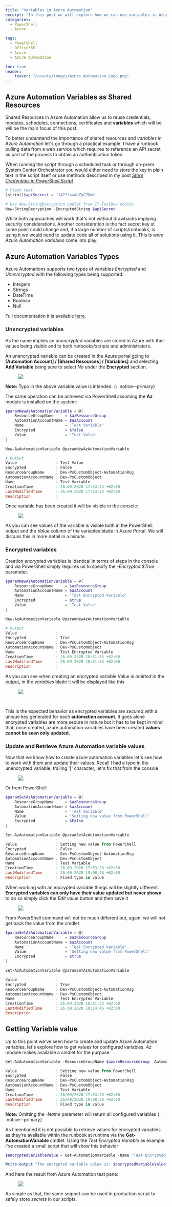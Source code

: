 ```yaml
---
title: "Variables in Azure Automation"
excerpt: "In this post we will explore how we can use variables in Azure Automation. We will explore both encrypted and unencrypted variables and how we can leverage them in our scripts."
categories:
  - PowerShell
  - Azure

tags:
  - PowerShell
  - Office365
  - Azure
  - Azure Automation

toc: true
header:
    teaser: "/assets/images/Azure_Automation_Logo.png"
---
```


## Azure Automation Variables as Shared Resources

Shared Resources in Azure Automation allow us to reuse credentials, modules, schedules, connections, certificates and **variables** which will be will be the main focus of this post.

To better understand the importance of shared resources and *variables in Azure Automation* let's go through a practical example. I have a runbook pulling data from a web service which requires to reference an API secret as part of the process to obtain an authentication token.

When running the script through a scheduled task or through on-prem System Center Orchestrator you would either need to store the key in plain text in the script itself or use methods described in my post *[Store Credentials in PowerShell Script](https://pscustomobject.github.io/powershell/howto/Store-Credentials-in-PowerShell-Script/)*

```powershell
# Plain text
[strint]$apiSecrect = '14??!==AbZyC78mk'

# Use New-StringDecryption cmdlet from IT-ToolBox module
New-StringDecryption -EncryptedString $apiSecret
```

While both approaches will work that's not without drawbacks implying security considerations. Another consideration is the fact secret key at some point could change and, if a large number of scripts/runbooks, is using it we would need to update code all of solutions using it. This is were *Azure Automation variables* come into play.

## Azure Automation Variables Types

Azure Automations supports two types of variables *Encrypted* and *Unenrcrypted* with the following types being supported:

- Integers
- Strings
- DateTime
- Boolean
- Null

Full documentation it is available [here](https://docs.microsoft.com/en-us/azure/automation/shared-resources/variables).

### Unencrypted variables

As the name implies an *unencrypted* variables are stored in Azure with their values being *visible* and to both runbooks/scripts and administrators.

An unencrypted variable can be created in the Azure portal going to **[Automation Account] / [Shared Resources] / [Variables]** and selecting **Add Variable** being sure to select *No* under the **Encrypted** section.

<figure>
  <a href="https://pscustomobject.github.io//assets/images/Azure_Automation_Unencrypted_Variable.png">
  <img src="/assets/images/Azure_Automation_Unencrypted_Variable.png"></a>
</figure>

**Note:** Typo in the above variable value is intended.
{: .notice--primary}

The same operation can be achieved via PowerShell assuming the **Az** module is installed on the system:

```powershell
$paramNewAzAutomationVariable = @{
    ResourceGroupName     = $azResourceGroup
    AutomationAccountName = $azAccount
    Name                  = 'Test Variable'
    Encrypted             = $false
    Value                 = 'Test Value'
}

New-AzAutomationVariable @paramNewAzAutomationVariable

# Output
Value                 : Test Value
Encrypted             : False
ResourceGroupName     : Dev-PsCustomObject-AutomationRsg
AutomationAccountName : Dev-PsCustomObject
Name                  : Test Variable
CreationTime          : 26.09.2020 17:53:23 +02:00
LastModifiedTime      : 26.09.2020 17:53:23 +02:00
Description           :
```

Once variable has been created it will be visible in the console:

<figure>
  <a href="https://pscustomobject.github.io//assets/images/Azure-Automatin-Unencrypted-Variables-Console.png">
  <img src="/assets/images/Azure-Automatin-Unencrypted-Variables-Console.png"></a>
</figure>

As you can see values of the variable is visible both in the PowerShell output and the *Value* column of the variables blade in Azure Portal. We will discuss this in more detail in a minute.

### Encrypted variables

Creation *encrypted* variables is identical in terms of steps in the console and via PowerShell simply requires us to specify the *-Encrypted $True* parameter.

```powershell
$paramNewAzAutomationVariable = @{
    ResourceGroupName     = $azResourceGroup
    AutomationAccountName = $azAccount
    Name                  = 'Test Encrypted Variable'
    Encrypted             = $true
    Value                 = 'Test Value'
}

New-AzAutomationVariable @paramNewAzAutomationVariable

# Output
Value                 :
Encrypted             : True
ResourceGroupName     : Dev-PsCustomObject-AutomationRsg
AutomationAccountName : Dev-PsCustomObject
Name                  : Test Encrypted Variable
CreationTime          : 26.09.2020 18:51:53 +02:00
LastModifiedTime      : 26.09.2020 18:51:53 +02:00
Description           :
```

As you can see when creating an encrypted variable Value is *omitted* in the output, in the *variables* blade it will be displayed like this

<figure>
  <a href="https://pscustomobject.github.io//assets/images/Azure_Automation_Encrypted_Variable.png">
  <img src="/assets/images/Azure_Automation_Encrypted_Variable.png"></a>
</figure>

<figure>
  <a href="https://pscustomobject.github.io//assets/images/Add_Application.png">
  <img src="/assets/images/Add_Application.png"></a>
</figure>

This is the expected behavior as encrypted variables are *secured* with a unique key generated for each **automation account**. It goes alone encrypted variables are more secure in nature but it has to be kept in mind that, once created, azure automation variables have been created **values cannot be seen only updated**.

### Update and Retrieve Azure Automation variable values

Now that we know how to create azure automation variables let's see how to work with them and update their values. Recall I had a typo in the unencrypted variable, trailing '[' character, let's fix that from the console

<figure>
  <a href="https://pscustomobject.github.io//assets/images/Azure_Automation_Update_Variable_Value.png">
  <img src="/assets/images/Azure_Automation_Update_Variable_Value.png"></a>
</figure>

Or from PowerShell

```powershell
$paramSetAzAutomationVariable = @{
    ResourceGroupName     = $azResourceGroup
    AutomationAccountName = $azAccount
    Name                  = 'Test Variable'
    Value                 = 'Setting new value from PowerShell'
    Encrypted             = $False
}

Set-AzAutomationVariable @paramSetAzAutomationVariable

Value                 : Setting new value from PowerShell
Encrypted             : False
ResourceGroupName     : Dev-PsCustomObject-AutomationRsg
AutomationAccountName : Dev-PsCustomObject
Name                  : Test Variable
CreationTime          : 26.09.2020 17:53:23 +02:00
LastModifiedTime      : 26.09.2020 19:08:28 +02:00
Description           : Fixed typo in value
```

When working with an encrypted variable things will be slightly different. **Encrypted variables can only have their value updated but never shown** to do so simply click the *Edit value* button and then save it

<figure>
  <a href="https://pscustomobject.github.io//assets/images/Azure_Automation_Update_Encrypted_Variable.png">
  <img src="/assets/images/Azure_Automation_Update_Encrypted_Variable.png"></a>
</figure>

From PowerShell command will not be much different but, again, we will not get back the value from the cmdlet

```powershell
$paramSetAzAutomationVariable = @{
    ResourceGroupName     = $azResourceGroup
    AutomationAccountName = $azAccount
    Name                  = 'Test Encrypted Variable'
    Value                 = 'Setting new value from PowerShell'
    Encrypted             = $true
}

Set-AzAutomationVariable @paramSetAzAutomationVariable

Value                 :
Encrypted             : True
ResourceGroupName     : Dev-PsCustomObject-AutomationRsg
AutomationAccountName : Dev-PsCustomObject
Name                  : Test Encrypted Variable
CreationTime          : 26.09.2020 18:51:53 +02:00
LastModifiedTime      : 26.09.2020 19:14:46 +02:00
Description
```

## Getting Variable value

Up to this point we've seen how to create and update Azure Automation variables, let's explore how to get values for configured variables.
*Az* module makes available a cmdlet for the purpose

```powershell
Get-AzAutomationVariable -ResourceGroupName $azureResourceGroup -AutomationAccountName $azureAccount -Name 'Test Variable'

Value                 : Setting new value from PowerShell
Encrypted             : False
ResourceGroupName     : Dev-PsCustomObject-AutomationRsg
AutomationAccountName : Dev-PsCustomObject
Name                  : Test Variable
CreationTime          : 26/09/2020 17:53:23 +02:00
LastModifiedTime      : 26/09/2020 19:08:28 +02:00
Description           : Fixed typo in value
```

**Note:** Omitting the *-Name* parameter will return all configured variables
{: .notice--primary}

As I mentioned it is not possible to retrieve values for encrypted variables as they're available within the runbook at runtime via the **Get-AutomationVariable** cmdlet. Using the *Test Encrypted Variable* as example I've created a small script that will show this behavior

```powershell
$encryptedVariableValue = Get-AutomationVariable -Name 'Test Encrypted Variable'

Write-output "The encrypted variable value is: $encryptedVariableValue"
```

And here the result from Azure Automation test pane:

<figure>
  <a href="https://pscustomobject.github.io//assets/images/Azure_Automation_Encrypted_Variable_Runbook.png">
  <img src="/assets/images/Azure_Automation_Encrypted_Variable_Runbook.png"></a>
</figure>

As simple as that, the same snippet can be used in production script to safely store *secrets* in our scripts.